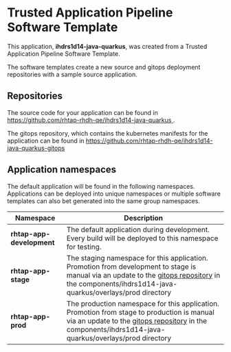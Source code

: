 # Trusted Application Pipeline Software Template

This application, **ihdrs1d14-java-quarkus**, was created from a Trusted Application Pipeline Software Template.

The software templates create a new source and gitops deployment repositories with a sample source application. 

## Repositories

The source code for your application can be found in [https://github.com/rhtap-rhdh-qe/ihdrs1d14-java-quarkus ](https://github.com/rhtap-rhdh-qe/ihdrs1d14-java-quarkus ).
 
The gitops repository, which contains the kubernetes manifests for the application can be found in 
[https://github.com/rhtap-rhdh-qe/ihdrs1d14-java-quarkus-gitops ](https://github.com/rhtap-rhdh-qe/ihdrs1d14-java-quarkus-gitops ) 

## Application namespaces 

The default application will be found in the following namespaces. Applications can be deployed into unique namespaces or multiple software templates can also bet generated into the same group namespaces.  

|  Namespace   |  Description   |  
| -------- | -------- |   
| **rhtap-app-development** | The default application during development. Every build will be deployed to this namespace for testing. | 
| **rhtap-app-stage** | The staging namespace for this application. Promotion from development to stage is manual via an update to the [gitops repository](https://github.com/rhtap-rhdh-qe/ihdrs1d14-java-quarkus-gitops ) in the components/ihdrs1d14-java-quarkus/overlays/prod directory |  
| **rhtap-app-prod** | The production namespace for this application. Promotion from stage to production is manual via an update to the [gitops repository](https://github.com/rhtap-rhdh-qe/ihdrs1d14-java-quarkus-gitops ) in the components/ihdrs1d14-java-quarkus/overlays/prod directory | 